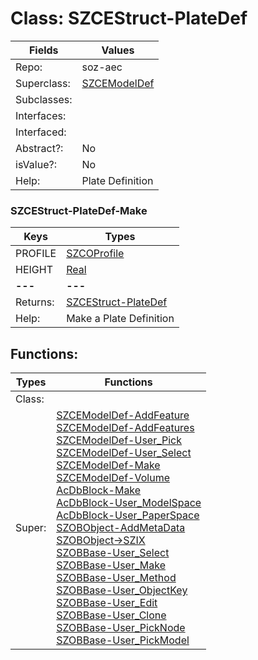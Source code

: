 
# Class:	SZCEStruct-PlateDef

| Fields | Values |
| --------- | --------- |
| Repo: | soz-aec |
| Superclass: | [SZCEModelDef](SZCEModelDef.html) |
| Subclasses: |  |
| Interfaces: |  |
| Interfaced: |  |
| Abstract?: | No |
| isValue?: | No |
| Help: | Plate Definition |

### SZCEStruct-PlateDef-Make

| Keys | Types |
| --------- | --------- |
| PROFILE | [SZCOProfile](SZCOProfile.html) |
| HEIGHT | [Real](Real.html) |
| **---** | **---** |
| Returns: | [SZCEStruct-PlateDef](SZCEStruct-PlateDef.html) |
| Help: | Make a Plate Definition |


## Functions:

| Types | Functions |
| --------- | --------- |
| Class: |  |
| Super: | [SZCEModelDef-AddFeature](SZCEModelDef.html) <br> [SZCEModelDef-AddFeatures](SZCEModelDef.html) <br> [SZCEModelDef-User_Pick](SZCEModelDef.html) <br> [SZCEModelDef-User_Select](SZCEModelDef.html) <br> [SZCEModelDef-Make](SZCEModelDef.html) <br> [SZCEModelDef-Volume](SZCEModelDef.html) <br> [AcDbBlock-Make](AcDbBlock.html) <br> [AcDbBlock-User_ModelSpace](AcDbBlock.html) <br> [AcDbBlock-User_PaperSpace](AcDbBlock.html) <br> [SZOBObject-AddMetaData](SZOBObject.html) <br> [SZOBObject->SZIX](SZOBObject.html) <br> [SZOBBase-User_Select](SZOBBase.html) <br> [SZOBBase-User_Make](SZOBBase.html) <br> [SZOBBase-User_Method](SZOBBase.html) <br> [SZOBBase-User_ObjectKey](SZOBBase.html) <br> [SZOBBase-User_Edit](SZOBBase.html) <br> [SZOBBase-User_Clone](SZOBBase.html) <br> [SZOBBase-User_PickNode](SZOBBase.html) <br> [SZOBBase-User_PickModel](SZOBBase.html) |


